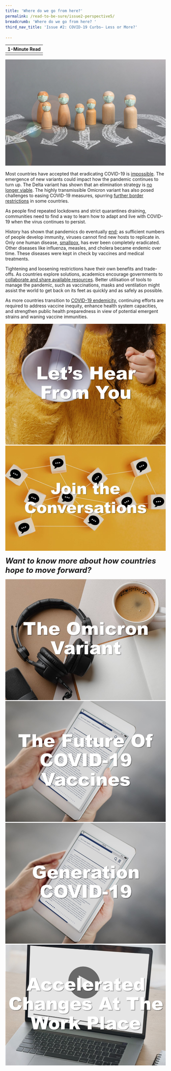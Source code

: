 ```yaml
---
title: 'Where do we go from here?'
permalink: /read-to-be-sure/issue2-perspective5/
breadcrumb: 'Where do we go from here? '
third_nav_title: 'Issue #2: COVID-19 Curbs— Less or More?'

---
```


| **1-Minute Read** |
| :---------------: |
|                   |

![](../images/rtbs2-perspective5-notext.jpg)

Most countries have accepted that eradicating COVID-19 is [impossible](https://www.economist.com/briefing/2021/10/16/how-the-world-learns-to-live-with-covid-19). The emergence of new variants could impact how the pandemic continues to turn up. The Delta variant has shown that an elimination strategy is [no longer viable](https://www.cnbc.com/2021/10/05/zero-covid-strategies-abandoned-in-the-face-of-the-delta-variant.html). The highly transmissible Omicron variant has also posed challenges to easing COVID-19 measures, spurring [further border restrictions](https://www.japantimes.co.jp/news/2021/12/01/asia-pacific/china-covid-zero-omicron/) in some countries. 

 

As people find repeated lockdowns and strict quarantines draining, communities need to find a way to learn how to adapt and live with COVID-19 when the virus continues to persist.

 

History has shown that pandemics do eventually [end](https://www.straitstimes.com/opinion/from-plague-to-polio-how-do-pandemics-end); as sufficient numbers of people develop immunity, viruses cannot find new hosts to replicate in. Only one human disease, [smallpox](https://asm.org/Articles/2020/March/Disease-Eradication-What-Does-It-Take-to-Wipe-out), has ever been completely eradicated. Other diseases like influenza, measles, and cholera became endemic over time. These diseases were kept in check by vaccines and medical treatments. 

 

Tightening and loosening restrictions have their own benefits and trade-offs. As countries explore solutions, academics encourage governments to [collaborate and share available resources](https://www.sciencedirect.com/science/article/pii/S2666776221001988). Better utilisation of tools to manage the pandemic, such as vaccinations, masks and ventilation might assist the world to get back on its feet as quickly and as safely as possible. 

 

As more countries transition to [COVID-19 endemicity](https://www.bmj.com/content/375/bmj-2021-067508), continuing efforts are required to address vaccine inequity, enhance health system capacities, and strengthen public health preparedness in view of potential emergent strains and waning vaccine immunities. 

  

<div>
<div class="row is-multiline">
    <div class="col is-half-desktop is-half-tablet">
<a href="https://forms.gle/NFAYtAWQedbuSKxm8"><img src="../images/rtbs2-lets-hear-from-you.jpg" alt="Let's Hear From You"></a>
</div>
    <div class="col is-half-desktop is-half-tablet">
<a href=""><img src="../images/rtbs2-join-the-convo.jpg" alt="image 2"></a>
</div>    
</div>	
</div>	




***<font size=5>Want to know more about how countries hope to move forward?</font>***

<div>
<div class="row is-multiline">
    <div class="col is-half-desktop is-half-tablet">
<a href="https://www.nature.com/articles/d41586-021-03562-8"><img src="../images/rtbs2-perspective5-listen1.jpg" alt="The omicron variant (podcast)image 2"></a>
</div>
    <div class="col is-half-desktop is-half-tablet">
<a href="https://www.bbc.com/future/article/20211201-what-will-the-next-generation-of-covid-19-vaccines-be-like"><img src="../images/rtbs2-perspective5-read1.jpg" alt="The future of COVID-19 vaccines"></a>
</div>
    <div class="col is-half-desktop is-half-tablet">
<a href="https://www.channelnewsasia.com/singapore/big-read-COVID-19-young-people-millenials-generation-z-future-2311476"><img src="../images/rtbs2-perspective5-read2.jpg" alt="Generation COVID-19 – long term implications"></a>
</div>
    <div class="col is-half-desktop is-half-tablet">
<a href="https://www.mckinsey.com/Videos/video?vid=6233052089001&plyrid=HkOJqCPWdb&aid=56CFE93E-67A1-451D-B5CB-4D3286947974"><img src="../images/rtbs2-perspective5-watch1.jpg" alt="Accelerated changes at the work place (video)"></a>
</div>
</div>	
</div>





